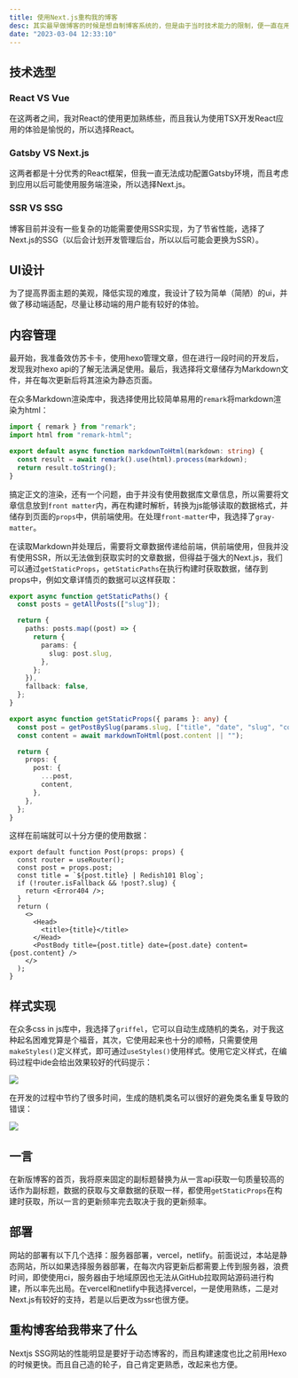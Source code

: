 ```yaml
---
title: 使用Next.js重构我的博客
desc: 其实最早做博客的时候是想自制博客系统的，但是由于当时技术能力的限制，便一直在用Hexo、Typecho等博客系统，最近抽出时间，就开始使用Next.js重构我的博客，在重构完成后便写下本文，记录下开发历程。
date: "2023-03-04 12:33:10"
---
```


## 技术选型

### React VS Vue

在这两者之间，我对React的使用更加熟练些，而且我认为使用TSX开发React应用的体验是愉悦的，所以选择React。

### Gatsby VS Next.js

这两者都是十分优秀的React框架，但我一直无法成功配置Gatsby环境，而且考虑到应用以后可能使用服务端渲染，所以选择Next.js。

### SSR VS SSG

博客目前并没有一些复杂的功能需要使用SSR实现，为了节省性能，选择了Next.js的SSG（以后会计划开发管理后台，所以以后可能会更换为SSR）。

## UI设计

为了提高界面主题的美观，降低实现的难度，我设计了较为简单（简陋）的ui，并做了移动端适配，尽量让移动端的用户能有较好的体验。

## 内容管理

最开始，我准备效仿苏卡卡，使用hexo管理文章，但在进行一段时间的开发后，发现我对hexo api的了解无法满足使用。最后，我选择将文章储存为Markdown文件，并在每次更新后将其渲染为静态页面。

在众多Markdown渲染库中，我选择使用比较简单易用的`remark`将markdown渲染为html：

```typescript
import { remark } from "remark";
import html from "remark-html";

export default async function markdownToHtml(markdown: string) {
  const result = await remark().use(html).process(markdown);
  return result.toString();
}
```

搞定正文的渲染，还有一个问题，由于并没有使用数据库文章信息，所以需要将文章信息放到`front matter`内，再在构建时解析，转换为js能够读取的数据格式，并储存到页面的`props`中，供前端使用。在处理`front-matter`中，我选择了`gray-matter`。

在读取Markdown并处理后，需要将文章数据传递给前端，供前端使用，但我并没有使用SSR，所以无法做到获取实时的文章数据，但得益于强大的Next.js，我们可以通过`getStaticProps`，`getStaticPaths`在执行构建时获取数据，储存到props中，例如文章详情页的数据可以这样获取：

```typescript
export async function getStaticPaths() {
  const posts = getAllPosts(["slug"]);

  return {
    paths: posts.map((post) => {
      return {
        params: {
          slug: post.slug,
        },
      };
    }),
    fallback: false,
  };
}

export async function getStaticProps({ params }: any) {
  const post = getPostBySlug(params.slug, ["title", "date", "slug", "content"]);
  const content = await markdownToHtml(post.content || "");

  return {
    props: {
      post: {
        ...post,
        content,
      },
    },
  };
}
```

这样在前端就可以十分方便的使用数据：

```tsx
export default function Post(props: props) {
  const router = useRouter();
  const post = props.post;
  const title = `${post.title} | Redish101 Blog`;
  if (!router.isFallback && !post?.slug) {
    return <Error404 />;
  }
  return (
    <>
      <Head>
        <title>{title}</title>
      </Head>
      <PostBody title={post.title} date={post.date} content={post.content} />
    </>
  );
}
```

## 样式实现

在众多css in js库中，我选择了`griffel`，它可以自动生成随机的类名，对于我这种起名困难党算是个福音，其次，它使用起来也十分的顺畅，只需要使用`makeStyles()`定义样式，即可通过`useStyles()`使用样式。使用它定义样式，在编码过程中ide会给出效果较好的代码提示：

![](https://jsd.onmicrosoft.cn/gh/Redish101/cdn@src/img/20230304193114.png)

在开发的过程中节约了很多时间，生成的随机类名可以很好的避免类名重复导致的错误：

![](https://jsd.onmicrosoft.cn/gh/Redish101/cdn@src/img/20230304193416.png)

## 一言

在新版博客的首页，我将原来固定的副标题替换为从一言api获取一句质量较高的话作为副标题，数据的获取与文章数据的获取一样，都使用`getStaticProps`在构建时获取，所以一言的更新频率完去取决于我的更新频率。

## 部署

网站的部署有以下几个选择：服务器部署，vercel，netlify。前面说过，本站是静态网站，所以如果选择服务器部署，在每次内容更新后都需要上传到服务器，浪费时间，即使使用ci，服务器由于地域原因也无法从GitHub拉取网站源码进行构建，所以率先出局。在vercel和netlify中我选择vercel，一是使用熟练，二是对Next.js有较好的支持，若是以后更改为ssr也很方便。

## 重构博客给我带来了什么

Nextjs SSG网站的性能明显是要好于动态博客的，而且构建速度也比之前用Hexo的时候更快。而且自己造的轮子，自己肯定更熟悉，改起来也方便。
